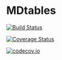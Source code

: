 # MDtables

[![Build Status](https://travis-ci.org/yakir12/MDtables.jl.svg?branch=master)](https://travis-ci.org/yakir12/MDtables.jl)

[![Coverage Status](https://coveralls.io/repos/yakir12/MDtables.jl/badge.svg?branch=master&service=github)](https://coveralls.io/github/yakir12/MDtables.jl?branch=master)

[![codecov.io](http://codecov.io/github/yakir12/MDtables.jl/coverage.svg?branch=master)](http://codecov.io/github/yakir12/MDtables.jl?branch=master)
